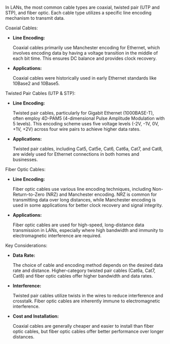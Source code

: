 In LANs, the most common cable types are coaxial, twisted pair (UTP and STP), and fiber optic. Each cable type utilizes a specific line encoding mechanism to transmit data. 

Coaxial Cables: 

- **Line Encoding:**
    
    Coaxial cables primarily use Manchester encoding for Ethernet, which involves encoding data by having a voltage transition in the middle of each bit time. This ensures DC balance and provides clock recovery.
    
- **Applications:**
    
    Coaxial cables were historically used in early Ethernet standards like 10Base2 and 10Base5.
    

Twisted Pair Cables (UTP & STP):

- **Line Encoding:**
    
    Twisted pair cables, particularly for Gigabit Ethernet (1000BASE-T), often employ 4D-PAM5 (4-dimensional Pulse Amplitude Modulation with 5 levels). This encoding scheme uses five voltage levels (-2V, -1V, 0V, +1V, +2V) across four wire pairs to achieve higher data rates. 
    
- **Applications:**
    
    Twisted pair cables, including Cat5, Cat5e, Cat6, Cat6a, Cat7, and Cat8, are widely used for Ethernet connections in both homes and businesses. 
    

Fiber Optic Cables:

- **Line Encoding:**
    
    Fiber optic cables use various line encoding techniques, including Non-Return-to-Zero (NRZ) and Manchester encoding. NRZ is common for transmitting data over long distances, while Manchester encoding is used in some applications for better clock recovery and signal integrity. 
    
- **Applications:**
    
    Fiber optic cables are used for high-speed, long-distance data transmission in LANs, especially where high bandwidth and immunity to electromagnetic interference are required. 
    

Key Considerations:

- **Data Rate:**
    
    The choice of cable and encoding method depends on the desired data rate and distance. Higher-category twisted pair cables (Cat6a, Cat7, Cat8) and fiber optic cables offer higher bandwidth and data rates. 
    
- **Interference:**
    
    Twisted pair cables utilize twists in the wires to reduce interference and crosstalk. Fiber optic cables are inherently immune to electromagnetic interference. 
    
- **Cost and Installation:**
    
    Coaxial cables are generally cheaper and easier to install than fiber optic cables, but fiber optic cables offer better performance over longer distances.